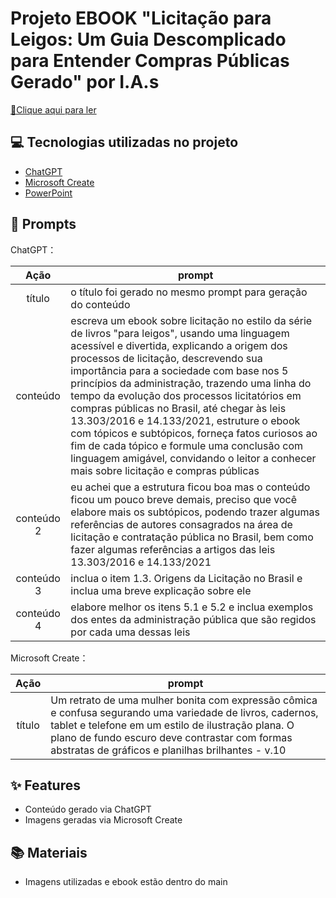 # Projeto EBOOK "Licitação para Leigos: Um Guia Descomplicado para Entender Compras Públicas Gerado" por I.A.s

<a href="Licitação-para-Leigos-ebook.pdf" title="View PDF now"> 📕Clique aqui para ler</a>

## 💻 Tecnologias utilizadas no projeto

- [ChatGPT](https://chat.openai.com/) 
- [Microsoft Create](https://create.microsoft.com/pt-br/features/ai-image-generator)
- [PowerPoint](https://www.microsoft.com/en/microsoft-365/powerpoint)

## 🧠 Prompts


ChatGPT：

|   Ação   | prompt                                                                                                                                                                                                                                                                         |
| :------: | ------------------------------------------------------------------------------------------------------------------------------------------------------------------------------------------------------------------------------------------------------------------------------ |
|  título  | o título foi gerado no mesmo prompt para geração do conteúdo                                                        |
| conteúdo | escreva um ebook sobre licitação no estilo da série de livros "para leigos", usando uma linguagem acessível e divertida, explicando a origem dos processos de licitação, descrevendo sua importância para a sociedade com base nos 5 princípios da administração, trazendo uma linha do tempo da evolução dos processos licitatórios em compras públicas no Brasil, até chegar às leis 13.303/2016 e 14.133/2021, estruture o ebook com tópicos e subtópicos, forneça fatos curiosos ao fim de cada tópico e formule uma conclusão com linguagem amigável, convidando o leitor a conhecer mais sobre licitação e compras públicas |
| conteúdo 2| eu achei que a estrutura ficou boa mas o conteúdo ficou um pouco breve demais, preciso que você elabore mais os subtópicos, podendo trazer algumas referências de autores consagrados na área de licitação e contratação pública no Brasil, bem como fazer algumas referências a artigos das leis 13.303/2016 e 14.133/2021 |
| conteúdo 3| inclua o item 1.3. Origens da Licitação no Brasil e inclua uma breve explicação sobre ele |
| conteúdo 4| elabore melhor os itens 5.1 e 5.2 e inclua exemplos dos entes da administração pública que são regidos por cada uma dessas leis |

Microsoft Create：

|  Ação  | prompt                                                                                 |
| :----: | -------------------------------------------------------------------------------------- |
| título | Um retrato de uma mulher bonita com expressão cômica e confusa segurando uma variedade de livros, cadernos, tablet e telefone em um estilo de ilustração plana. O plano de fundo escuro deve contrastar com formas abstratas de gráficos e planilhas brilhantes - v.10 |

## ✨ Features

- Conteúdo gerado via ChatGPT
- Imagens geradas via Microsoft Create

## 📚 Materiais

- Imagens utilizadas e ebook estão dentro do main 
